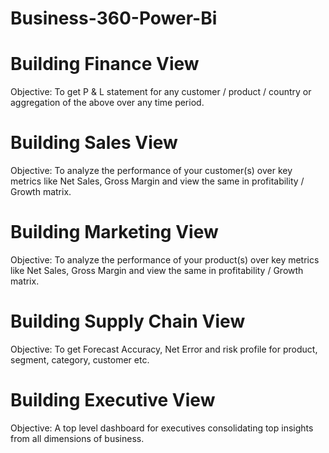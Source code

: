 # Business-360-Power-Bi
# Building Finance View
Objective: To get  P & L statement for any customer / product / country or aggregation of the above over any time period.
# Building Sales View
Objective: To analyze the performance of your customer(s) over key metrics like Net Sales, Gross Margin and view the same in profitability / Growth matrix.
# Building Marketing View
Objective: To analyze the performance of your product(s) over key metrics like Net Sales, Gross Margin and view the same in profitability / Growth matrix.
# Building Supply Chain View
Objective: To get Forecast Accuracy, Net Error and risk profile for product, segment, category, customer etc.
# Building Executive View
Objective: A top level dashboard for executives consolidating top insights from all dimensions of business.
 
